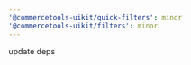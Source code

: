 ```yaml
---
'@commercetools-uikit/quick-filters': minor
'@commercetools-uikit/filters': minor
---
```


update deps
